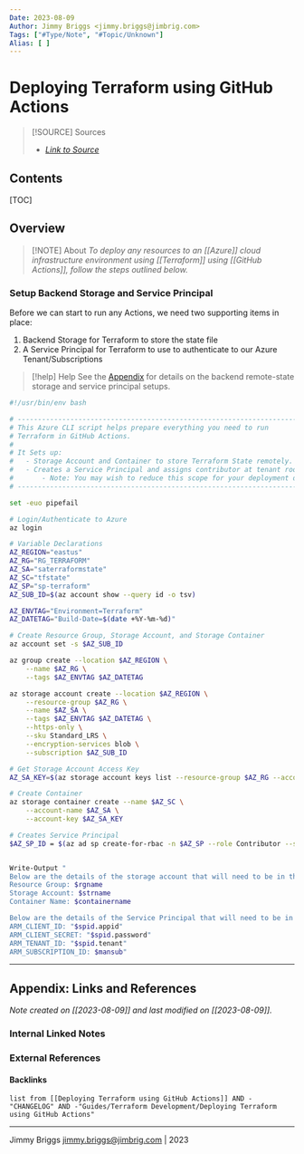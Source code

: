 ```yaml
---
Date: 2023-08-09
Author: Jimmy Briggs <jimmy.briggs@jimbrig.com>
Tags: ["#Type/Note", "#Topic/Unknown"]
Alias: [ ]
---
```


# Deploying Terraform using GitHub Actions

> [!SOURCE] Sources
> - *[Link to Source]()*

## Contents

[TOC]

## Overview

> [!NOTE] About
> *To deploy any resources to an [[Azure]] cloud infrastructure environment using [[Terraform]] using [[GitHub Actions]], follow the steps outlined below.*

### Setup Backend Storage and Service Principal

Before we can start to run any Actions, we need two supporting items in place:

1. Backend Storage for Terraform to store the state file
2. A Service Principal for Terraform to use to authenticate to our Azure Tenant/Subscriptions

> [!help] Help
> See the [Appendix]() for details on the backend remote-state storage and service principal setups.



```bash
#!/usr/bin/env bash

# ---------------------------------------------------------------------
# This Azure CLI script helps prepare everything you need to run 
# Terraform in GitHub Actions. 
# 
# It Sets up:
# 	- Storage Account and Container to store Terraform State remotely.
# 	- Creates a Service Principal and assigns contributor at tenant root. 
# 		- Note: You may wish to reduce this scope for your deployment down to single Subscription
# ---------------------------------------------------------------------

set -euo pipefail

# Login/Authenticate to Azure
az login

# Variable Declarations
AZ_REGION="eastus"
AZ_RG="RG_TERRAFORM"
AZ_SA="saterraformstate"
AZ_SC="tfstate"
AZ_SP="sp-terraform"
AZ_SUB_ID=$(az account show --query id -o tsv)

AZ_ENVTAG="Environment=Terraform"
AZ_DATETAG="Build-Date=$(date +%Y-%m-%d)"

# Create Resource Group, Storage Account, and Storage Container
az account set -s $AZ_SUB_ID

az group create --location $AZ_REGION \
	--name $AZ_RG \
	--tags $AZ_ENVTAG $AZ_DATETAG

az storage account create --location $AZ_REGION \
	--resource-group $AZ_RG \
	--name $AZ_SA \
	--tags $AZ_ENVTAG $AZ_DATETAG \
	--https-only \
	--sku Standard_LRS \
	--encryption-services blob \
	--subscription $AZ_SUB_ID

# Get Storage Account Access Key
AZ_SA_KEY=$(az storage account keys list --resource-group $AZ_RG --account-name $AZ_SA --query '[0].value' -o tsv)

# Create Container
az storage container create --name $AZ_SC \
	--account-name $AZ_SA \
	--account-key $AZ_SA_KEY

# Creates Service Principal
$AZ_SP_ID = $(az ad sp create-for-rbac -n $AZ_SP --role Contributor --scopes "/" | jq)


Write-Output "
Below are the details of the storage account that will need to be in the Terraform Backend Configuration:
Resource Group: $rgname
Storage Account: $strname
Container Name: $containername

Below are the details of the Service Principal that will need to be in the GitHub Repo Secrets:
ARM_CLIENT_ID: "$spid.appid"
ARM_CLIENT_SECRET: "$spid.password"
ARM_TENANT_ID: "$spid.tenant"
ARM_SUBSCRIPTION_ID: $mansub"
```

***

## Appendix: Links and References

*Note created on [[2023-08-09]] and last modified on [[2023-08-09]].*

### Internal Linked Notes

### External References

#### Backlinks

```dataview
list from [[Deploying Terraform using GitHub Actions]] AND -"CHANGELOG" AND -"Guides/Terraform Development/Deploying Terraform using GitHub Actions"
```


***

Jimmy Briggs <jimmy.briggs@jimbrig.com> | 2023

